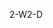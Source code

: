 <span data-ttu-id="9de2e-101">2-W</span><span class="sxs-lookup"><span data-stu-id="9de2e-101">2-D</span></span>